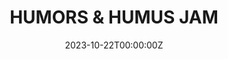 ---
layout: jam
title: HUMORS & HUMUS JAM
date: 2023-10-22T00:00:00Z
images:
  - img/humors-and-humus-jam/banner.png
description: Humors & Humus Jam. Sep 4 - Oct 22, 2022
games:
  - itch: sump
    title: Sump
    credit: CubeScore
    award:
      judge: Ushiromiya Kinzo
      merit: an epitaph riddle solved over many deaths
      image: noble lady (beatrice) sitting for a portrait
  
  - itch: tear-ripple
    title: tear ripple
    credit: julie profumo
    award:
      judge: The Golden Witch Beatrice
      merit: a truth gleaned from adversarial fragments of perspective
      image: crystal fragments floating
  
  - itch: dig-dirt
    title: DIG DIRT
    credit: Minecraft
    award:
      judge: Saruman
      merit: putting creatures to work in the mines
      image: the tower of orthanc
  
  - itch: pissedonpetite
    title: PISSED-ON PETITE PERVERT
    credit: name cannot be blank
    award:
      judge: Misa The Killer
      merit: getting pissed on and stepped on with no regrets
      image: bdsm dog collar
  
  - itch: hackersuckerloser
    title: HACKER//SUCKER//LOSER
    credit: SUPER PATHETIC WORM GIRL
    award:
      judge: Geoffrey Chaucer
      merit: a most poetic illuminated manuscript
      image: a quill
  
  - itch: mushmushparty
    title: mushmushparty
    credit: roomroom
    award:
      judge: En Dorohedo
      merit: an uncontrollable proliferation of mushrooms
      image: a heap of mushrooms
  
  - itch: dust-breeding
    title: Dust Breeding
    credit: Dermomaniac
    award:
      judge: Jan Švankmajer
      merit: plumbing the sensory depths of the body
      image: a cotton bud sticking in an ear

  - itch: melancholy
    title: melancholy
    credit: Democritus Jr II
    award:
      judge: Cypher The Matrix
      merit: an epiphany on the bliss of ignorance
      image: a cut of steak on a fork

  - itch: my-gnome-wife-left-me
    title: My Gnome Wife Left Me
    credit: De Kabouter
    award:
      judge: Gnome from "gnome video that i found"
      merit: the melancholy of potential unrealised
      image: a gnome

  - itch: six-inches-deep-in-mud
    title: Six inches deep in mud
    credit: Void Knight
    award:
      judge: Thomasin The VVitch
      merit: dysfunctional homesteading and naked creatures in the woods
      image: an axe resting in a tree stump

  - itch: joey-wamoneys-the-metamorphosis
    title: "Joey Wamoney's: The Metamorphosis"
    credit: Rock 'n Roll Highschool
    award:
      judge: Dwayne Home Movies
      merit: a rock opera biography of a historical weirdo
      image: a pair of very long legs

  - itch: world-pole-gaiden
    title: "World Pole Gaiden RISE! Mark Of the Deck 2: Sanguine & Melancholia"
    credit: Gatos of the Morning Walk
    award:
      judge: Gambit X-Men
      merit: a fast talking smart alec slinging cards and chasing babes
      image: a hand holding a single playing card
  
  - itch: ziptie-choker
    title: Ziptie Choker
    credit: The Indigo Children
    award:
      judge: Reki Haibane Renmei
      merit: a tortured angel, yanked along by the leash of life, ready to burn it all away
      image: a pair of angel wings
  
  - itch: forest-memories-hidden-tales
    title: "Forest Memories: Hidden Tales"
    credit: gregory (mechanical jerk)
    award:
      judge: Thirsty Little Flower
      merit: a terminal illness requiring unconventional medicine
      image: a flower with a face
  
  - itch: adverse-possession
    title: ADVERSE POSSESSION
    credit: an abominable pair of stinkards
    award:
      judge: Tinkerbell
      merit: audience participation in the resurrection of a character
      image: praying hands

  - itch: the-devils-imago
    title: THE DEVIL'S IMAGO
    credit: EUGÈNE SAINT-GOBELIN, SORDIDUS PUBLIUS LATRINUS, CATHERINE de la HAUTE-CROIX des BEÛNES
    award:
      judge: M.R. James
      merit: a tale of primeval forces, unknown, uncaring, and unearthed
      image: a cicada

  - itch: exposition
    title: exposition
    credit: ogorki konserwowe
    award:
      judge: Cloud Strife
      merit: dragging your partner up a very long staircase
      image: a gantry spiral staircase
  
  - itch: homunculus
    title: HOMUNCULUS
    credit: one who forgot their name
    award:
      judge: Baby Yoda
      merit: a little guy going out into the world
      image: a bindle
  
  - itch: haustors-abbey
    title: Haustors Abbey
    credit: REV. MOTHER FAIRWEATHER-FUCHS and SISTER-OBEDIENTIARY DOROTHY CUNT
    award:
      judge: Merlin Sheldrake
      merit: life from the perspective of the fungal and the connected
      image: a bundle of connected fibers
---